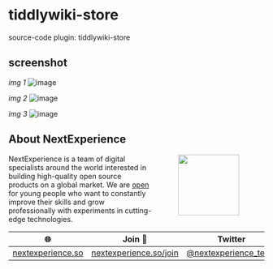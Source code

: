 # tiddlywiki-store
source-code plugin: tiddlywiki-store

## screenshot

*img 1*
![image](https://user-images.githubusercontent.com/123137817/215286490-fc12aeeb-a3a0-4844-b893-dd3a3d261717.png)

*img 2*
![image](https://user-images.githubusercontent.com/123137817/215289109-e93dd532-cee7-4257-b6d8-cec60314aa71.png)

*img 3*
![image](https://user-images.githubusercontent.com/123137817/215289150-ac3fe05e-b75e-48e2-a597-d3066ce97b99.png)

## About NextExperience

<img align="right" width="120" height="120" src="https://cdn-icons-png.flaticon.com/512/1600/1600856.png" hspace="50">

NextExperience is a team of digital specialists around the world interested in building high-quality open source products on a global market. We are [open](https://codex.so/join) for young people who want to constantly improve their skills and grow professionally with experiments in cutting-edge technologies.

| 🌐 | Join  👋  | Twitter | Instagram |
| -- | -- | -- | -- |
| [nextexperience.so](https://nextexperience.so) | [nextexperience.so/join](https://nextexperience.so/join) |[@nextexperience_team](http://twitter.com/nextexperience_team) | [@nextexperience_team](http://instagram.com/nextexperience_team/) |
